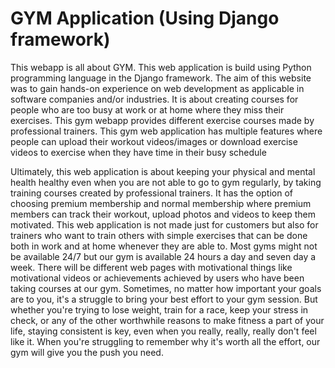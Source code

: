# GYM Application (Using Django framework)

This webapp is all about GYM. This web application is build using Python programming language in the Django framework. 
The aim of this website was to gain hands-on experience on web development as applicable in software companies and/or industries.  It is about creating courses for people who are too busy at work or at home where they miss their exercises. This gym webapp provides different exercise courses made by professional trainers. This gym web application has multiple features where people can upload their workout videos/images or download exercise videos to exercise 
when they have time in their busy schedule

Ultimately, this web application is about keeping your physical and mental health healthy 
even when you are not able to go to gym regularly, by taking training courses created by 
professional trainers. It has the option of choosing premium membership and normal 
membership where premium members can track their workout, upload photos and videos to 
keep them motivated. This web application is not made just for customers but also for trainers 
who want to train others with simple exercises that can be done both in work and at home 
whenever they are able to. Most gyms might not be available 24/7 but our gym is available 
24 hours a day and seven day a week. There will be different web pages with motivational 
things like motivational videos or achievements achieved by users who have been taking 
courses at our gym. Sometimes, no matter how important your goals are to you, it's a struggle 
to bring your best effort to your gym session. But whether you're trying to lose weight, train 
for a race, keep your stress in check, or any of the other worthwhile reasons to make fitness 
a part of your life, staying consistent is key, even when you really, really, really don't feel 
like it. When you're struggling to remember why it's worth all the effort, our gym will give 
you the push you need. 